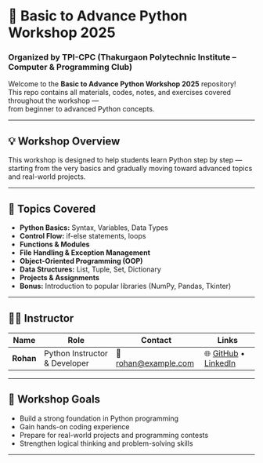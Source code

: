 # 🐍 Basic to Advance Python Workshop 2025  
### Organized by **TPI-CPC (Thakurgaon Polytechnic Institute – Computer & Programming Club)**  

Welcome to the **Basic to Advance Python Workshop 2025** repository!  
This repo contains all materials, codes, notes, and exercises covered throughout the workshop —  
from beginner to advanced Python concepts.  

---

## 💡 Workshop Overview
This workshop is designed to help students learn Python step by step —  
starting from the very basics and gradually moving toward advanced topics and real-world projects.

---

## 📘 Topics Covered

- **Python Basics:** Syntax, Variables, Data Types  
- **Control Flow:** if-else statements, loops  
- **Functions & Modules**  
- **File Handling & Exception Management**  
- **Object-Oriented Programming (OOP)**  
- **Data Structures:** List, Tuple, Set, Dictionary  
- **Projects & Assignments**  
- **Bonus:** Introduction to popular libraries (NumPy, Pandas, Tkinter)  

---

## 👨‍🏫 Instructor

| Name | Role | Contact | Links |
|------|------|----------|--------|
| **Rohan** | Python Instructor & Developer | 📧 [rohan@example.com](mailto:rohan@example.com) | 🌐 [GitHub](https://github.com/your-username) • [LinkedIn](https://linkedin.com/in/your-profile) |


---

## 🎯 Workshop Goals

- Build a strong foundation in Python programming  
- Gain hands-on coding experience  
- Prepare for real-world projects and programming contests  
- Strengthen logical thinking and problem-solving skills  

---
